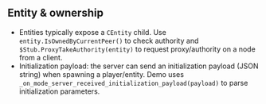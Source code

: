 ## Entity & ownership

- Entities typically expose a `CEntity` child. Use `entity.IsOwnedByCurrentPeer()` to check authority and `$Stub.ProxyTakeAuthority(entity)` to request proxy/authority on a node from a client.
- Initialization payload: the server can send an initialization payload (JSON string) when spawning a player/entity. Demo uses `_on_mode_server_received_initialization_payload(payload)` to parse initialization parameters.
